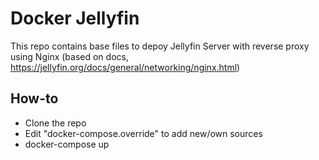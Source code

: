 # Docker Jellyfin

This repo contains base files to depoy Jellyfin Server with reverse proxy using Nginx (based on docs, <https://jellyfin.org/docs/general/networking/nginx.html>)

## How-to
- Clone the repo
- Edit "docker-compose.override" to add new/own sources
- docker-compose up
